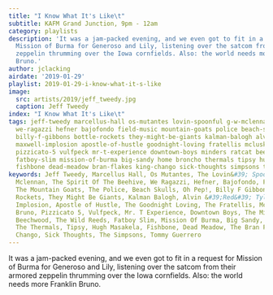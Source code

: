 ```yaml
---
title: "I Know What It's Like\t"
subtitle: KAFM Grand Junction, 9pm - 12am
category: playlists
description: 'It was a jam-packed evening, and we even got to fit in a request for
  Mission of Burma for Generoso and Lily, listening over the satcom from their armored
  zeppelin thrumming over the Iowa cornfields. Also: the world needs more Franklin
  Bruno.'
author: jclacking
airdate: '2019-01-29'
playlist: 2019-01-29-i-know-what-it-s-like
image:
  src: artists/2019/jeff_tweedy.jpg
  caption: Jeff Tweedy
index: "I Know What It's Like\t"
tags: jeff-tweedy marcellus-hall os-mutantes lovin-spoonful g-w-mclennan spirit-of-beehive
  we-ragazzi hefner bajofondo field-music mountain-goats police beach-skulls oh-pep
  billy-f-gibbons bottle-rockets they-might-be-giants kalman-balogh alvin-red-tyler
  maxwell-implosion apostle-of-hustle goodnight-loving fratellis mclusky franklin-bruno
  pizzicato-5 vulfpeck mr-t-experience downtown-boys minders ratcat beechwood wild-reeds
  fatboy-slim mission-of-burma big-sandy home broncho thermals tipsy hugh-masakela
  fishbone dead-meadow bran-flakes king-chango sick-thoughts simpsons tommy-guerrero
keywords: Jeff Tweedy, Marcellus Hall, Os Mutantes, The Lovin&#39; Spoonful, G.W.
  Mclennan, The Spirit Of The Beehive, We Ragazzi, Hefner, Bajofondo, Field Music,
  The Mountain Goats, The Police, Beach Skulls, Oh Pep!, Billy F Gibbons, The Bottle
  Rockets, They Might Be Giants, Kalman Balogh, Alvin &#39;Red&#39; Tyler, The Maxwell
  Implosion, Apostle of Hustle, The Goodnight Loving, The Fratellis, Mclusky, Franklin
  Bruno, Pizzicato 5, Vulfpeck, Mr. T Experience, Downtown Boys, The Minders, Ratcat,
  Beechwood, The Wild Reeds, Fatboy Slim, Mission Of Burma, Big Sandy, Home, BRONCHO,
  The Thermals, Tipsy, Hugh Masakela, Fishbone, Dead Meadow, The Bran Flakes, King
  Chango, Sick Thoughts, The Simpsons, Tommy Guerrero
---
```

It was a jam-packed evening, and we even got to fit in a request for Mission of Burma for Generoso and Lily, listening over the satcom from their armored zeppelin thrumming over the Iowa cornfields. Also: the world needs more Franklin Bruno.

